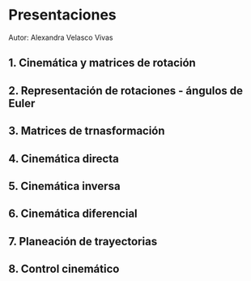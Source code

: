 # Presentaciones

Autor: Alexandra Velasco Vivas

## 1. Cinemática y matrices de rotación

## 2. Representación de rotaciones - ángulos de Euler

## 3. Matrices de trnasformación

## 4. Cinemática directa

## 5. Cinemática inversa

## 6. Cinemática diferencial

## 7. Planeación de trayectorias

## 8. Control cinemático
